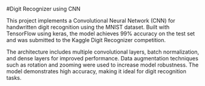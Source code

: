 #Digit Recognizer using CNN

This project implements a Convolutional Neural Network (CNN) for handwritten digit recognition using the MNIST dataset. Built with TensorFlow using keras, the model achieves 99% accuracy on the test set and was submitted to the Kaggle Digit Recognizer competition. 

The architecture includes multiple convolutional layers, batch normalization, and dense layers for improved performance. Data augmentation techniques such as rotation and zooming were used to increase model robustness. The model demonstrates high accuracy, making it ideal for digit recognition tasks.

